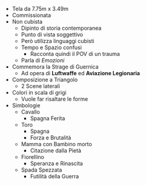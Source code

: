 - Tela da 7.75m x 3.49m
- Commissionata
- Non cubista
	- Dipinto di storia contemporanea
	- Punto di vista soggettivo
	- Però utilizza linguaggi cubisti
	- Tempo e Spazio confusi
		- Racconta quindi il POV di un trauma
	- Parla di *Emozioni*
- Commemora la Strage di Guernica
	- Ad opera di **Luftwaffe** ed **Aviazione Legionaria**
- Composizione a Triangolo
	- 2 Scene laterali
- Colori in scala di grigi
	- Vuole far risaltare le forme
- Simbologie
	- Cavallo
		- Spagna Ferita
	- Toro
		- Spagna
		- Forza e Brutalità
	- Mamma con Bambino morto
		- Citazione dalla Pietà
	- Fiorellino
		- Speranza e Rinascita
	- Spada Spezzata
		- Futilità della Guerra